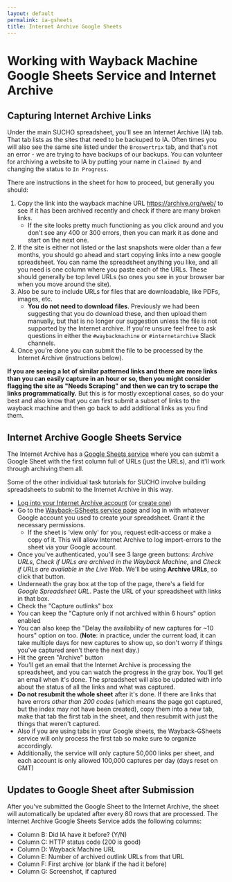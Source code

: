 ```yaml
---
layout: default
permalink: ia-gsheets
title: Internet Archive Google Sheets
---
```


# Working with Wayback Machine Google Sheets Service and Internet Archive

## Capturing Internet Archive Links

Under the main SUCHO spreadsheet, you'll see an Internet Archive (IA) tab. That tab lists as the sites that need to be backuped to IA. Often times you will also see the same site listed under the `Broswertrix` tab, and that's not an error - we are trying to have backups of our backups. You can volunteer for archiving a website to IA by putting your name in `Claimed By` and changing the status to `In Progress`.

There are instructions in the sheet for how to proceed, but generally you should:

1. Copy the link into the wayback machine URL <https://archive.org/web/> to see if it has been archived recently and check if there are many broken links.
   - If the site looks pretty much functioning as you click around and you don't see any 400 or 300 errors, then you can mark it as done and start on the next one.
2. If the site is either not listed or the last snapshots were older than a few months, you should go ahead and start copying links into a new google spreadsheet. You can name the spreadsheet anything you like, and all you need is one column where you paste each of the URLs. These should generally be top level URLs (so ones you see in your browser bar when you move around the site).
3. Also be sure to include URLs for files that are downloadable, like PDFs, images, etc.
   - **You do not need to download files**. Previously we had been suggesting that you do download these, and then upload them manually, but that is no longer our suggestion unless the file is not supported by the Internet archive. If you're unsure feel free to ask questions in either the `#waybackmachine` or `#internetarchive` Slack channels.
4. Once you're done you can submit the file to be processed by the Internet Archive (instructions below).

**If you are seeing a lot of similar patterned links and there are more links than you can easily capture in an hour or so, then you might consider flagging the site as "Needs Scraping" and then we can try to scrape the links programmatically.** But this is for mostly exceptional cases, so do your best and also know that you can first submit a subset of links to the wayback machine and then go back to add additional links as you find them.

## Internet Archive Google Sheets Service

The Internet Archive has a [Google Sheets service](https://archive.org/services/wayback-gsheets/) where you can submit a Google Sheet with the first column full of URLs (just the URLs), and it'll work through archiving them all.

Some of the other individual task tutorials for SUCHO involve building spreadsheets to submit to the Internet Archive in this way.

- [Log into your Internet Archive account](https://archive.org/account/login) (or [create one](https://archive.org/account/signup))
- Go to the [Wayback-GSheets service page](https://archive.org/services/wayback-gsheets/) and log in with whatever Google account you used to create your spreadsheet. Grant it the necessary permissions.
  - If the sheet is 'view only' for you, request edit-access or make a copy of it. This will allow Internet Archive to log import-errors to the sheet via your Google account.
- Once you've authenticated, you'll see 3 large green buttons: *Archive URLs*, *Check if URLs are archived in the Wayback Machine*, and *Check if URLs are available in the Live Web*. We'll be using **Archive URLs**, so click that button.
- Underneath the gray box at the top of the page, there's a field for *Google Spreadsheet URL*. Paste the URL of your spreadsheet with links in that box.
- Check the "Capture outlinks" box
- You can keep the "Capture only if not archived within 6 hours" option enabled
- You can also keep the "Delay the availability of new captures for ~10 hours" option on too. (**Note**: in practice, under the current load, it can take multiple days for new captures to show up, so don't worry if things you've captured aren't there the next day.)
- Hit the green "Archive" button
- You'll get an email that the Internet Archive is processing the spreadsheet, and you can watch the progress in the gray box. You'll get an email when it's done. The spreadsheet will also be updated with info about the status of all the links and what was captured.
- **Do not resubmit the whole sheet** after it's done. If there are links that have errors *other than 200 codes* (which means the page got captured, but the index may not have been created), copy them into a new tab, make that tab the first tab in the sheet, and then resubmit with just the things that weren't captured.
- Also if you are using tabs in your Google sheets, the Wayback-GSheets service will only process the first tab so make sure to organize accordingly.
- Additionally, the service will only capture 50,000 links per sheet, and each account is only allowed 100,000 captures per day (days reset on GMT)

## Updates to Google Sheet after Submission

After you've submitted the Google Sheet to the Internet Archive, the sheet will automatically be updated after every 80 rows that are processed. The Internet Archive Google Sheets Service adds the following columns:

- Column B: Did IA have it before? (Y/N)
- Column C: HTTP status code (200 is good)
- Column D: Wayback Machine URL
- Column E: Number of archived outlink URLs from that URL
- Column F: First archive (or blank if the had it before)
- Column G: Screenshot, if captured
